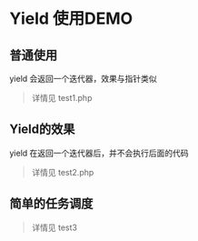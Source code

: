 # Yield 使用DEMO

## 普通使用
yield 会返回一个迭代器，效果与指针类似
> 详情见 test1.php

## Yield的效果
yield 在返回一个迭代器后，并不会执行后面的代码
> 详情见 test2.php

## 简单的任务调度
> 详情见 test3